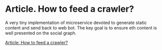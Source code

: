 # Article. How to feed a crawler?

A very tiny implementation of microservice devoted to generate static content and send back to web bot. The key goal is to ensure eth content is well presented on the social graph.

[Article: How to feed a crawler?](https://medium.com/@offgame/how-to-feed-a-crawler-2203cfc85004)
